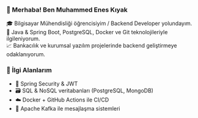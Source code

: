 ### 👋 Merhaba! Ben **Muhammed Enes Kıyak**  
🎓 Bilgisayar Mühendisliği öğrencisiyim / Backend Developer yolundayım.  
🚀 Java & Spring Boot, PostgreSQL, Docker ve Git teknolojileriyle ilgileniyorum.  
📈 Bankacılık ve kurumsal yazılım projelerinde backend geliştirmeye odaklanıyorum.

### 💼 İlgi Alanlarım
- 🔐 Spring Security & JWT
- 🗃️ SQL & NoSQL veritabanları (PostgreSQL, MongoDB)
- ☁️ Docker + GitHub Actions ile CI/CD
- 📨 Apache Kafka ile mesajlaşma sistemleri
